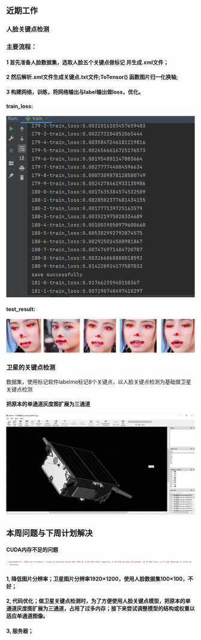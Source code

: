 ## 近期工作
### 人脸关键点检测
### 主要流程：
#### 1 首先准备人脸数据集，选取人脸五个关键点做标记 并生成.xml文件；
#### 2 然后解析.xml文件生成关键点.txt文件;ToTensor() 函数图片归一化换轴;
#### 3 构建网络，训练，将网络输出与label输出做loss，优化。
#### train_loss: 
![流程图](images/8.30-1.png)
#### test_result:
![流程图](images/8.30-2.png)

### 卫星的关键点检测
数据集，使用标记软件labelme标记8个关键点，以人脸关键点检测为基础做卫星关键点检测
#### 把原本的单通道灰度图扩展为三通道
![流程图](images/8.30-3.png)

## 本周问题与下周计划解决
#### CUDA内存不足的问题
![流程图](images/8.30-4.png)
#### 1, 降低图片分辨率；卫星图片分辨率1920×1200，使用人脸数据集100×100，不好；
#### 2, 代码优化；做卫星关键点检测时，为了方便使用人脸关键点模型，把原本的单通道灰度图扩展为三通道，占用了过多内存；接下来尝试调整模型的结构或权重以适应单通道图像。
#### 3, 服务器；



